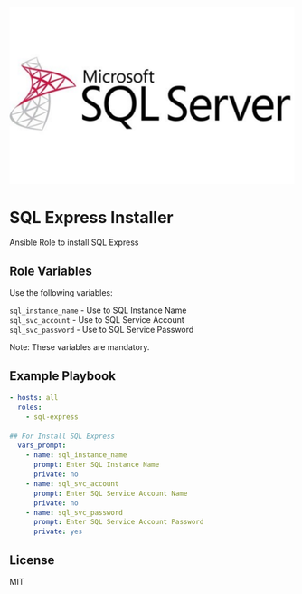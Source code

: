 ![alt text](https://github.com/phcaguiar/ansible/blob/master/roles/sql-express/img/logo.svg)

SQL Express Installer
=========

Ansible Role to install SQL Express

Role Variables
--------------

Use the following variables:<br/>

`sql_instance_name` - Use to SQL Instance Name<br/>
`sql_svc_account` - Use to SQL Service Account<br/>
`sql_svc_password` - Use to SQL Service Password<br/>

Note: These variables are mandatory.

Example Playbook
----------------

```yaml
- hosts: all
  roles:
    - sql-express

## For Install SQL Express     
  vars_prompt:
    - name: sql_instance_name
      prompt: Enter SQL Instance Name
      private: no
    - name: sql_svc_account
      prompt: Enter SQL Service Account Name
      private: no
    - name: sql_svc_password
      prompt: Enter SQL Service Account Password
      private: yes
```

License
-------

MIT

